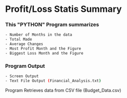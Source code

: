 # Profit/Loss Statis Summary

### This "PYTHON" Program summarizes
```bash
- Number of Months in the data
- Total Made
- Average Changes
- Most Profit Month and the Figure
- Biggest Loss Month and the Figure
```

### Program Output
```bash
- Screen Output
- Text File Output (Financial_Analysis.txt)
```
Program Retrieves data from CSV file (Budget_Data.csv)
